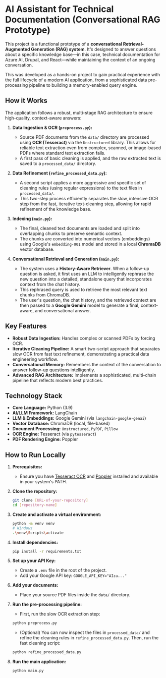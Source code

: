 # AI Assistant for Technical Documentation (Conversational RAG Prototype)

This project is a functional prototype of a **conversational Retrieval-Augmented Generation (RAG) system**. It's designed to answer questions about a specific knowledge base—in this case, technical documentation for Azure AI, Drupal, and React—while maintaining the context of an ongoing conversation.

This was developed as a hands-on project to gain practical experience with the full lifecycle of a modern AI application, from a sophisticated data pre-processing pipeline to building a memory-enabled query engine.

## How it Works

The application follows a robust, multi-stage RAG architecture to ensure high-quality, context-aware answers:

1.  **Data Ingestion & OCR (`preprocess.py`):**
    *   Source PDF documents from the `data/` directory are processed using **OCR (Tesseract)** via the `Unstructured` library. This allows for reliable text extraction even from complex, scanned, or image-based PDFs where standard text extraction fails.
    *   A first pass of basic cleaning is applied, and the raw extracted text is saved to a `processed_data/` directory.

2.  **Data Refinement (`refine_processed_data.py`):**
    *   A second script applies a more aggressive and specific set of cleaning rules (using regular expressions) to the text files in `processed_data/`.
    *   This two-step process efficiently separates the slow, intensive OCR step from the fast, iterative text-cleaning step, allowing for rapid refinement of the knowledge base.

3.  **Indexing (`main.py`):**
    *   The final, cleaned text documents are loaded and split into overlapping chunks to preserve semantic context.
    *   The chunks are converted into numerical vectors (embeddings) using Google's `embedding-001` model and stored in a local **ChromaDB** vector database.

4.  **Conversational Retrieval and Generation (`main.py`):**
    *   The system uses a **History-Aware Retriever**. When a follow-up question is asked, it first uses an LLM to intelligently rephrase the new question into a detailed, standalone query that incorporates context from the chat history.
    *   This rephrased query is used to retrieve the most relevant text chunks from ChromaDB.
    *   The user's question, the chat history, and the retrieved context are then passed to a **Google Gemini** model to generate a final, context-aware, and conversational answer.

## Key Features

*   **Robust Data Ingestion:** Handles complex or scanned PDFs by forcing OCR.
*   **Iterative Cleaning Pipeline:** A smart two-script approach that separates slow OCR from fast text refinement, demonstrating a practical data engineering workflow.
*   **Conversational Memory:** Remembers the context of the conversation to answer follow-up questions intelligently.
*   **Advanced RAG Architecture:** Implements a sophisticated, multi-chain pipeline that reflects modern best practices.

## Technology Stack

*   **Core Language:** Python (3.9)
*   **AI/LLM Framework:** LangChain
*   **LLM & Embeddings:** Google Gemini (via `langchain-google-genai`)
*   **Vector Database:** ChromaDB (local, file-based)
*   **Document Processing:** `Unstructured`, `PyPDF`, `Pillow`
*   **OCR Engine:** Tesseract (via `pytesseract`)
*   **PDF Rendering Engine:** Poppler

## How to Run Locally

1.  **Prerequisites:**
    *   Ensure you have [Tesseract OCR](https://github.com/UB-Mannheim/tesseract/wiki) and [Poppler](https://github.com/oschwartz10612/poppler-windows/releases/) installed and available in your system's PATH.

2.  **Clone the repository:**
    ```bash
    git clone [URL-of-your-repository]
    cd [repository-name]
    ```
3.  **Create and activate a virtual environment:**
    ```bash
    python -m venv venv
    # Windows
    .\venv\Scripts\activate
    ```
4.  **Install dependencies:**
    ```bash
    pip install -r requirements.txt
    ```
5.  **Set up your API Key:**
    *   Create a `.env` file in the root of the project.
    *   Add your Google API key: `GOOGLE_API_KEY="AIza..."`
6.  **Add your documents:**
    *   Place your source PDF files inside the `data/` directory.
7.  **Run the pre-processing pipeline:**
    *   First, run the slow OCR extraction step:
    ```bash
    python preprocess.py
    ```
    *   (Optional) You can now inspect the files in `processed_data/` and refine the cleaning rules in `refine_processed_data.py`. Then, run the fast cleaning script:
    ```bash
    python refine_processed_data.py
    ```
8.  **Run the main application:**
    ```bash
    python main.py
    ```
